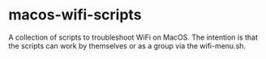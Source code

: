 # macos-wifi-scripts
A collection of scripts to troubleshoot WiFi on MacOS. 
The intention is that the scripts can work by themselves or as a group via the wifi-menu.sh.
